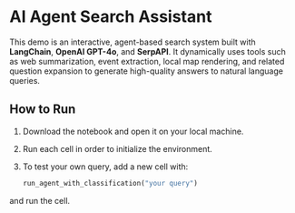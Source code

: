 # AI Agent Search Assistant

This demo is an interactive, agent-based search system built with **LangChain**, **OpenAI GPT-4o**, and **SerpAPI**. It dynamically uses tools such as web summarization, event extraction, local map rendering, and related question expansion to generate high-quality answers to natural language queries.

## How to Run

1. Download the notebook and open it on your local machine.  
2. Run each cell in order to initialize the environment.  
3. To test your own query, add a new cell with:

   ```python
   run_agent_with_classification("your query")

and run the cell.
